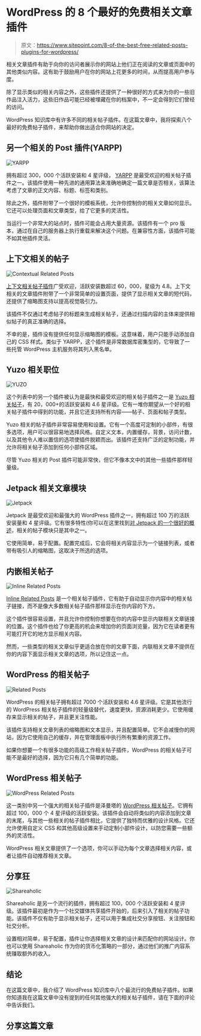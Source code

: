 # WordPress 的 8 个最好的免费相关文章插件

> 原文：<https://www.sitepoint.com/8-of-the-best-free-related-posts-plugins-for-wordpress/>

相关文章插件有助于向你的访问者展示你的网站上他们正在阅读的文章或页面中的其他类似内容。这有助于鼓励用户在你的网站上花更多的时间，从而提高用户参与度。

除了显示类似的相关内容之外，这些插件还提供了一种很好的方式来为你的一些旧作品注入活力，这些旧作品可能已经被埋藏在你的档案中，不一定会得到它们曾经的访问。

WordPress 知识库中有许多不同的相关帖子插件。在这篇文章中，我将探索八个最好的免费帖子插件，来帮助你做出适合你网站的决定。

## 另一个相关的 Post 插件(YARPP)

![YARPP](img/dc1a77408c1faef838e3831ed3eb37b2.png)

拥有超过 300，000 个活跃安装和 4 星评级， [YARPP](https://wordpress.org/plugins/yet-another-related-posts-plugin/) 是最受欢迎的相关帖子插件之一。该插件使用一种先进的通用算法来准确地确定一篇文章是否相关，该算法考虑了文章的正文内容、标题、标签和类别。

除此之外，插件附带了一个很好的模板系统，允许你控制你的相关文章如何显示。它还可以处理页面和文章类型，给了它更多的灵活性。

当运行一个非常大的站点时，插件可能会占用大量资源。该插件有一个 pro 版本，通过在自己的服务器上执行重载来解决这个问题。在兼容性方面，该插件可能不如其他插件灵活。

## 上下文相关的帖子

![Contextual Related Posts](img/290a5a2f1cc1886a6a8aec7b1288cfdf.png)

[上下文相关帖子插件](https://wordpress.org/plugins/contextual-related-posts/)广受欢迎，活跃安装数超过 60，000，星级为 4.8。上下文相关的文章插件附带了一个非常简单的设置页面，提供了显示相关文章的短代码，还提供了缩略图支持以提高视觉吸引力。

该插件不仅通过考虑帖子的标题来生成相关帖子，还通过扫描内容的主体来提供相似帖子的真正准确的选择。

不幸的是，插件没有提供任何显示缩略图的模板。这意味着，用户只能手动添加自己的 CSS 样式。类似于 YARPP，这个插件是非常数据库密集型的，它导致了一些托管 WordPress 主机服务将其列入黑名单。

## Yuzo 相关职位

![YUZO](img/708f6ba4baec4c3e10f80d68feb9f1f9.png)

这个列表中的另一个插件被认为是最快和最受欢迎的相关帖子插件之一是 [Yuzo 相关帖子](https://wordpress.org/plugins/yuzo-related-post/)，有 20，000+的活跃安装和 4.6 星评级。它有一堆你期望从一个好的相关帖子插件中得到的功能，并且它还支持所有内容——帖子、页面和帖子类型。

Yuzo 相关的帖子插件非常容易使用和设置。它有一个高度可定制的小部件，有很多选项，用户可以很容易地选择风格。自定义文本，内置缓存，背景，访问计数，以及其他令人难以置信的选项使插件脱颖而出。该插件还支持广泛的定制功能，并允许将相关帖子添加到任何小部件区域。

尽管 Yuzo 相关的 Post 插件可能非常快，但它不像本文中的其他一些插件那样轻量级。

## Jetpack 相关文章模块

![Jetpack](img/7cd55a9ce89cb697548837b26965718e.png)

Jetpack 是最受欢迎和最强大的 WordPress 插件之一，拥有超过 100 万的活跃安装量和 4 星评级。它有很多特性(你可以在这里找到[对 Jetpack 的一个很好的概述](https://www.sitepoint.com/a-guide-to-jetpack/)，相关的帖子模块只是其中之一。

它使用简单，易于配置。配置完成后，它会将相关内容显示为一个链接列表，或者带有吸引人的缩略图，这取决于所选的选项。

## 内嵌相关帖子

![Inline Related Posts](img/72488fc61539091a063b285f7ed7f1fd.png)

[Inline Related Posts](https://wordpress.org/plugins/intelly-related-posts/) 是一个相关帖子插件，它有助于自动显示你内容中的相关帖子链接，而不是像大多数相关帖子插件那样显示在你内容的下方。

这个插件很容易设置，并且允许你控制你想要在你的内容中显示内联相关文章链接的位置。这个插件也给了你更高的机会来增加你的页面浏览量，因为它在读者更有可能打开它的地方显示相关内容。

然而，一些类型的相关文章似乎更适合放在你的文章下面，内联相关文章不提供在你的内容下面显示相关文章的选项，所以记住这一点。

## WordPress 的相关帖子

![Related Posts](img/6d4f53dc5888e805695cfaac27eb39fd.png)

WordPress 的相关帖子拥有超过 7000 个活跃安装和 4.6 星评级。它是其他流行的 WordPress 相关帖子插件的轻量级替代，速度更快，资源消耗更少。它使用缓存来显示相关的帖子，并且更关注性能。

该插件支持相关文章列表的缩略图和文本显示，并且配置简单。它不会减慢你的网站，因为它使用自己的缓存，并在管理面板中执行所有繁重的资源工作。

如果你想要一个有很多功能的高级工作相关帖子插件，WordPress 的相关帖子可能不是最好的选择，因为它只有几个简单的功能。

## WordPress 相关帖子

![WordPress Related Posts](img/7c2365e628440277ecacc76514433367.png)

这一类别中另一个强大的相关帖子插件是泽曼塔的 [WordPress 相关帖子](https://wordpress.org/plugins/wordpress-23-related-posts-plugin/)。它拥有超过 100，000 个 4 星评级的活跃安装。该插件会自动将类似的内容添加到文章的末尾，与其他一些相关的帖子插件相比，它提供了独特而优雅的设计风格。它还允许使用自定义 CSS 和其他高级设置来手动定制小部件设计，以防您需要一些额外的灵活性。

WordPress 相关文章提供了一个选项，你可以手动为每个文章选择相关内容，或者让插件自动推荐相关文章。

## 分享狂

![Shareaholic](img/b5335989c6ccb02c05c7ae4d47db777e.png)

Shareaholic 是另一个流行的插件，拥有超过 100，000 个活跃安装和 4 星评级。该插件最初是作为一个社交媒体共享插件开始的，后来引入了相关的帖子功能。该插件不仅有助于显示相关帖子，还可以用于集成社交分享按钮、关注按钮和社交分析。

设置相对简单，易于配置，插件让你选择相关文章的设计来匹配你的网站设计。你也可以使用 Shareaholic 作为你的货币化策略的一部分，通过他们的推广内容系统赚取额外的收入。

## 结论

在这篇文章中，我介绍了 WordPress 知识库中八个最流行的免费帖子插件。如果你知道我在这篇文章中没有提到的任何其他强大的相关帖子插件，请在下面的评论中告诉我们。

## 分享这篇文章
